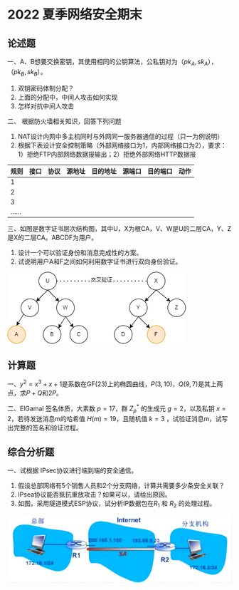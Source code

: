 # 2022 夏季网络安全期末

## 论述题

一、A、B想要交换密钥，其使用相同的公钥算法，公私钥对为（$pk_A,sk_A$），（$pk_B,sk_B$）。

1. 双钥密码体制分配？
2. 上面的分配中，中间人攻击如何实现
3. 怎样对抗中间人攻击













二、 根据防火墙相关知识，回答下列问题

1. NAT设计内网中多主机同时与外网同一服务器通信的过程（只一为例说明）
2. 根据下表设计安全控制策略（外部网络接口为1，内部网络接口为2），要求：1）拒绝FTP内部网络数据报输出；2）拒绝外部网络HTTP数据报

| 规则 | 接口 | 协议 | 源地址 | 目的地址 | 源端口 | 目的端口 | 动作 |
| ---- | ---- | ---- | ------ | -------- | ------ | -------- | ---- |
| 1    |      |      |        |          |        |          |      |
| 2    |      |      |        |          |        |          |      |
| 3    |      |      |        |          |        |          |      |
| ……   |      |      |        |          |        |          |      |











三、如图是数字证书层次结构图，其中U，X为根CA，V、W是U的二层CA，Y、Z是X的二层CA。ABCDF为用户。

1. 设计一个可以验证身份和消息完成性的方案。
2. 试说明用户A和F之间如何利用数字证书进行双向身份验证。



![](assets/2022_netsec_1_3.png)







## 计算题

一、$y^2 = x^3 + x +1$是系数在GF(23)上的椭圆曲线，$P(3, 10)$，$Q(9, 7)$是其上两点，求$P+Q$和$2P$。









二、ElGamal 签名体质，大素数 $p=17$，群 $Z_p^*$ 的生成元 $g=2$，以及私钥 $x=2$，若待发送消息m的哈希值 $H(m)=19$，且随机值 $k=3$ ，试验证消息m，试写出完整的签名和验证过程。











## 综合分析题

一、试根据 IPsec协议进行端到端的安全通信。

1. 假设总部网络有5个销售人员和2个分支网络，计算共需要多少条安全关联？
2. IPsea协议能否抵抗重放攻击？如果可以，请给出原因。
3. 如图，采用隧道模式ESP协议，试分析IP数据包在$R_1$ 和 $R_2$ 的处理过程。

![](assets/2022_netsec_3_1.png)
